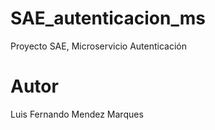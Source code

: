 # SAE_autenticacion_ms
Proyecto SAE, Microservicio Autenticación

# Autor
Luis Fernando Mendez Marques
